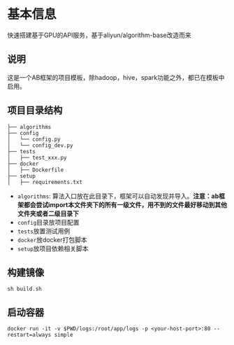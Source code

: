 # 基本信息

快速搭建基于GPU的API服务，基于aliyun/algorithm-base改造而来


## 说明
这是一个AB框架的项目模板，除hadoop，hive，spark功能之外，都已在模板中启用。
  
## 项目目录结构
```
├── algorithms
├── config
│   └── config.py
│   └── config_dev.py
├── tests
│   ├── test_xxx.py
├── docker
│   ├── Dockerfile
├── setup
│   ├── requirements.txt
```

- `algorithms`: 算法入口放在此目录下，框架可以自动发现并导入。**注意：ab框架都会尝试import本文件夹下的所有一级文件，用不到的文件最好移动到其他文件夹或者二级目录下**
- `config`目录放项目配置
- `tests`放置测试用例
- `docker`放docker打包脚本
- `setup`放项目依赖相关脚本

## 构建镜像
```
sh build.sh
```

## 启动容器
```
docker run -it -v $PWD/logs:/root/app/logs -p <your-host-port>:80 --restart=always simple
```
